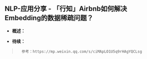 ## NLP-应用分享 - 「行知」Airbnb如何解决Embedding的数据稀疏问题？
- **概述：**
>
>
>
>
>
>
>
>
>
>
>
>
>
>
>
>
>
>
>
>
>
>
>

- **待续：**
>       参考：https://mp.weixin.qq.com/s/ciMApLO1U5q9rHAgYQCLsg
>
>
>
>
>
>
>
>
>
>
>
>
>
>
>
